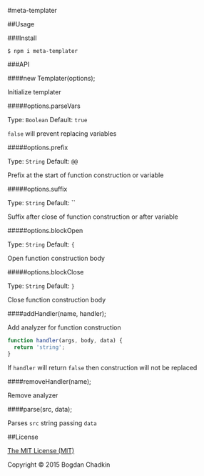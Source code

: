 #meta-templater

##Usage

###Install

```
$ npm i meta-templater
```


###API

####new Templater(options);

Initialize templater

#####options.parseVars

Type: `Boolean` Default: `true`

`false` will prevent replacing variables

#####options.prefix

Type: `String` Default: `@@`

Prefix at the start of function construction or variable

#####options.suffix

Type: `String` Default: ``

Suffix after close of function construction or after variable

#####options.blockOpen

Type: `String` Default: `{`

Open function construction body

#####options.blockClose

Type: `String` Default: `}`

Close function construction body

####addHandler(name, handler);

Add analyzer for function construction

```js
function handler(args, body, data) {
  return 'string';
}
```

If `handler` will return `false` then construction will not be replaced

####removeHandler(name);

Remove analyzer

####parse(src, data);

Parses `src` string passing `data`


##License

[The MIT License (MIT)](LICENSE)

Copyright &copy; 2015 Bogdan Chadkin
